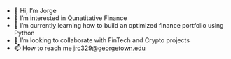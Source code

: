 - 👋 Hi, I’m Jorge 
- 👀 I’m interested in Qunatitative Finance
- 🌱 I’m currently learning how to build an optimized finance portfolio using Python
- 💞️ I’m looking to collaborate with FinTech and Crypto projects
- 📫 How to reach me jrc329@georgetown.edu

<!---
georgecas38/georgecas38 is a ✨ special ✨ repository because its `README.md` (this file) appears on your GitHub profile.
You can click the Preview link to take a look at your changes.
--->
